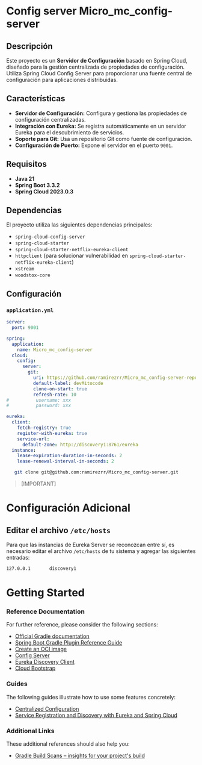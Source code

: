 # Config server Micro_mc_config-server

## Descripción

Este proyecto es un **Servidor de Configuración** basado en Spring Cloud, diseñado para la gestión centralizada de propiedades de configuración. Utiliza Spring Cloud Config Server para proporcionar una fuente central de configuración para aplicaciones distribuidas.

## Características

- **Servidor de Configuración:** Configura y gestiona las propiedades de configuración centralizadas.
- **Integración con Eureka:** Se registra automáticamente en un servidor Eureka para el descubrimiento de servicios.
- **Soporte para Git:** Usa un repositorio Git como fuente de configuración.
- **Configuración de Puerto:** Expone el servidor en el puerto `9001`.

## Requisitos

- **Java 21**
- **Spring Boot 3.3.2**
- **Spring Cloud 2023.0.3**

## Dependencias

El proyecto utiliza las siguientes dependencias principales:

- `spring-cloud-config-server`
- `spring-cloud-starter`
- `spring-cloud-starter-netflix-eureka-client`
- `httpclient` (para solucionar vulnerabilidad en `spring-cloud-starter-netflix-eureka-client`)
- `xstream`
- `woodstox-core`

## Configuración

### `application.yml`

```yaml
server:
  port: 9001

spring:
  application:
    name: Micro_mc_config-server
  cloud:
    config:
      server:
        git:
          uri: https://github.com/ramirezrr/Micro_mc_config-server-repo.git
          default-label: devMitocode
          clone-on-start: true
          refresh-rate: 10
#          username: xxx
#          password: xxx

eureka:
  client:
    fetch-registry: true
    register-with-eureka: true
    service-url:
      default-zone: http://discovery1:8761/eureka
  instance:
    lease-expiration-duration-in-seconds: 2
    lease-renewal-interval-in-seconds: 2
```

```bash
   git clone git@github.com:ramirezrr/Micro_mc_config-server.git
```
> [IMPORTANT]
# Configuración Adicional
## Editar el archivo `/etc/hosts`
Para que las instancias de Eureka Server se reconozcan entre sí, es necesario editar el archivo `/etc/hosts` de tu sistema y agregar las siguientes entradas:
```bash
127.0.0.1       discovery1
```


# Getting Started

### Reference Documentation

For further reference, please consider the following sections:

* [Official Gradle documentation](https://docs.gradle.org)
* [Spring Boot Gradle Plugin Reference Guide](https://docs.spring.io/spring-boot/3.3.3/gradle-plugin)
* [Create an OCI image](https://docs.spring.io/spring-boot/3.3.3/gradle-plugin/packaging-oci-image.html)
* [Config Server](https://docs.spring.io/spring-cloud-config/docs/current/reference/html/#_spring_cloud_config_server)
* [Eureka Discovery Client](https://docs.spring.io/spring-cloud-netflix/docs/current/reference/html/#service-discovery-eureka-clients)
* [Cloud Bootstrap](https://docs.spring.io/spring-cloud-commons/docs/current/reference/html/)

### Guides

The following guides illustrate how to use some features concretely:

* [Centralized Configuration](https://spring.io/guides/gs/centralized-configuration/)
* [Service Registration and Discovery with Eureka and Spring Cloud](https://spring.io/guides/gs/service-registration-and-discovery/)

### Additional Links

These additional references should also help you:

* [Gradle Build Scans – insights for your project's build](https://scans.gradle.com#gradle)

